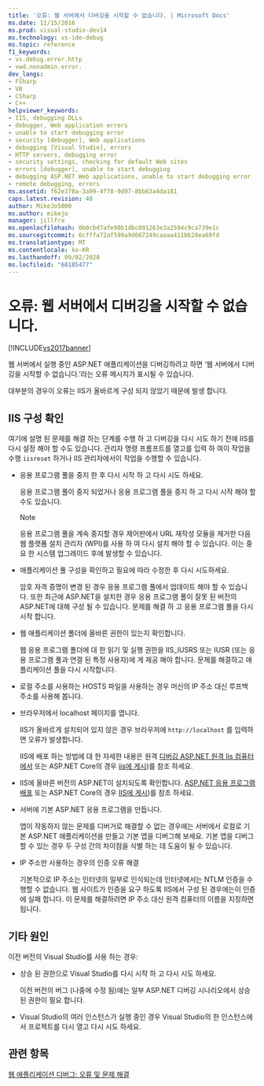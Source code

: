 ```yaml
---
title: '오류: 웹 서버에서 디버깅을 시작할 수 없습니다. | Microsoft Docs'
ms.date: 11/15/2016
ms.prod: visual-studio-dev14
ms.technology: vs-ide-debug
ms.topic: reference
f1_keywords:
- vs.debug.error.http
- vwd.nonadmin.error.
dev_langs:
- FSharp
- VB
- CSharp
- C++
helpviewer_keywords:
- IIS, debugging DLLs
- debugger, Web application errors
- unable to start debugging error
- security [debugger], Web applications
- debugging [Visual Studio], errors
- HTTP servers, debugging error
- security settings, checking for default Web sites
- errors [debugger], unable to start debugging
- debugging ASP.NET Web applications, unable to start debugging error
- remote debugging, errors
ms.assetid: f62e378a-3a99-4f78-9d97-8bb63a4da181
caps.latest.revision: 40
author: MikeJo5000
ms.author: mikejo
manager: jillfra
ms.openlocfilehash: 0b0cbd7afe90b1dbc091263e3a2594c9ca739e1c
ms.sourcegitcommit: 6cfffa72af599a9d667249caaaa411bb28ea69fd
ms.translationtype: MT
ms.contentlocale: ko-KR
ms.lasthandoff: 09/02/2020
ms.locfileid: "68185477"
---
```

# <a name="error-unable-to-start-debugging-on-the-web-server"></a>오류: 웹 서버에서 디버깅을 시작할 수 없습니다.
[!INCLUDE[vs2017banner](../includes/vs2017banner.md)]

웹 서버에서 실행 중인 ASP.NET 애플리케이션을 디버깅하려고 하면 ‘웹 서버에서 디버깅을 시작할 수 없습니다.’라는 오류 메시지가 표시될 수 있습니다.
  
대부분의 경우이 오류는 IIS가 올바르게 구성 되지 않았기 때문에 발생 합니다.

## <a name="check-your-iis-configuration"></a><a name="vxtbshttpservererrorsthingstocheck"></a> IIS 구성 확인

여기에 설명 된 문제를 해결 하는 단계를 수행 하 고 디버깅을 다시 시도 하기 전에 IIS를 다시 설정 해야 할 수도 있습니다. 관리자 명령 프롬프트를 열고를 입력 하 여이 작업을 수행 `iisreset` 하거나 IIS 관리자에서이 작업을 수행할 수 있습니다. 

* 응용 프로그램 풀을 중지 한 후 다시 시작 하 고 다시 시도 하세요.

    응용 프로그램 풀이 중지 되었거나 응용 프로그램 풀을 중지 하 고 다시 시작 해야 할 수도 있습니다.
    
    > [!NOTE]
    > 응용 프로그램 풀을 계속 중지할 경우 제어판에서 URL 재작성 모듈을 제거한 다음 웹 플랫폼 설치 관리자 (WPI)를 사용 하 여 다시 설치 해야 할 수 있습니다. 이는 중요 한 시스템 업그레이드 후에 발생할 수 있습니다.

* 애플리케이션 풀 구성을 확인하고 필요에 따라 수정한 후 다시 시도하세요.

    암호 자격 증명이 변경 된 경우 응용 프로그램 풀에서 업데이트 해야 할 수 있습니다. 또한 최근에 ASP.NET을 설치한 경우 응용 프로그램 풀이 잘못 된 버전의 ASP.NET에 대해 구성 될 수 있습니다. 문제를 해결 하 고 응용 프로그램 풀을 다시 시작 합니다.
    
* 웹 애플리케이션 폴더에 올바른 권한이 있는지 확인합니다.

    웹 응용 프로그램 폴더에 대 한 읽기 및 실행 권한을 IIS_IUSRS 또는 IUSR (또는 응용 프로그램 풀과 연결 된 특정 사용자)에 게 제공 해야 합니다. 문제를 해결하고 애플리케이션 풀을 다시 시작합니다.

* 로컬 주소를 사용하는 HOSTS 파일을 사용하는 경우 머신의 IP 주소 대신 루프백 주소를 사용해 봅니다.

* 브라우저에서 localhost 페이지를 엽니다.

     IIS가 올바르게 설치되어 있지 않은 경우 브라우저에 `http://localhost` 를 입력하면 오류가 발생합니다.
     
     IIS에 배포 하는 방법에 대 한 자세한 내용은 원격 [디버깅 ASP.NET 원격 Iis 컴퓨터에서](../debugger/remote-debugging-aspnet-on-a-remote-iis-7-5-computer.md) 또는 ASP.NET Core의 경우 [iis에 게시](https://docs.asp.net/en/latest/publishing/iis.html))를 참조 하세요.

* IIS에 올바른 버전의 ASP.NET이 설치되도록 확인합니다.  [ASP.NET 응용 프로그램 배포](../debugger/remote-debugging-aspnet-on-a-remote-iis-7-5-computer.md#BKMK_deploy_asp_net) 또는 ASP.NET Core의 경우 [IIS에 게시](https://docs.asp.net/en/latest/publishing/iis.html))를 참조 하세요.

* 서버에 기본 ASP.NET 응용 프로그램을 만듭니다.

     앱이 작동하지 않는 문제를 디버거로 해결할 수 없는 경우에는 서버에서 로컬로 기본 ASP.NET 애플리케이션을 만들고 기본 앱을 디버그해 보세요. 기본 앱을 디버그할 수 있는 경우 두 구성 간의 차이점을 식별 하는 데 도움이 될 수 있습니다.
  
* IP 주소만 사용하는 경우의 인증 오류 해결

     기본적으로 IP 주소는 인터넷의 일부로 인식되는데 인터넷에서는 NTLM 인증을 수행할 수 없습니다. 웹 사이트가 인증을 요구 하도록 IIS에서 구성 된 경우에는이 인증에 실패 합니다. 이 문제를 해결하려면 IP 주소 대신 원격 컴퓨터의 이름을 지정하면 됩니다.
     
## <a name="other-causes"></a>기타 원인

이전 버전의 Visual Studio를 사용 하는 경우:

- 상승 된 권한으로 Visual Studio를 다시 시작 하 고 다시 시도 하세요.

    이전 버전의 버그 (나중에 수정 됨)에는 일부 ASP.NET 디버깅 시나리오에서 상승 된 권한이 필요 합니다.
    
- Visual Studio의 여러 인스턴스가 실행 중인 경우 Visual Studio의 한 인스턴스에서 프로젝트를 다시 열고 다시 시도 하세요.

## <a name="see-also"></a>관련 항목  
 [웹 애플리케이션 디버그: 오류 및 문제 해결](../debugger/debugging-web-applications-errors-and-troubleshooting.md)
